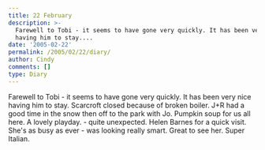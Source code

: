 ```yaml
---
title: 22 February
description: >-
  Farewell to Tobi - it seems to have gone very quickly. It has been very nice
  having him to stay....
date: '2005-02-22'
permalink: /2005/02/22/diary/
author: Cindy
comments: []
type: Diary
---
```


Farewell to Tobi - it seems to have gone very quickly. It has been very nice having him to stay. Scarcroft closed because of broken boiler. J+R had a good time in the snow then off to the park with Jo. Pumpkin soup for us all here. A lovely playday. - quite unexpected. Helen Barnes for a quick visit. She's as busy as ever - was looking really smart. Great to see her. Super Italian.

